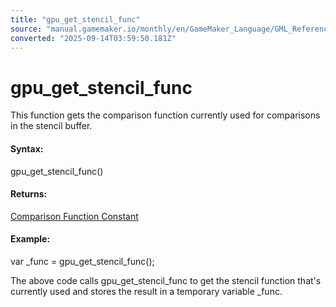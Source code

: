 ```yaml
---
title: "gpu_get_stencil_func"
source: "manual.gamemaker.io/monthly/en/GameMaker_Language/GML_Reference/Drawing/GPU_Control/gpu_get_stencil_func.htm"
converted: "2025-09-14T03:59:50.181Z"
---
```


# gpu\_get\_stencil\_func

This function gets the comparison function currently used for comparisons in the stencil buffer.

#### Syntax:

gpu\_get\_stencil\_func()

#### Returns:

[Comparison Function Constant](gpu_get_zfunc.md)

#### Example:

var \_func = gpu\_get\_stencil\_func();

The above code calls gpu\_get\_stencil\_func to get the stencil function that's currently used and stores the result in a temporary variable \_func.